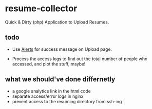 
# resume-collector

Quick & Dirty (php) Application to Upload Resumes.

## todo

* Use [Alerts](http://getbootstrap.com/components/#alerts) for success message on Upload page.

* Process the access logs to find out the total number of people who accessed, and plot the stuff, maybe!

## what we should've done differnetly

* a google analytics link in the html code
* separate access/error logs in nginx
* prevent access to the resuming directory from ssh-ing
